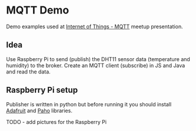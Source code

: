 # MQTT Demo
Demo examples used at [Internet of Things - MQTT](http://www.meetup.com/Coding-Bosnia/events/230484066/) meetup presentation.

## Idea
Use Raspberry Pi to send (publish) the DHT11 sensor data (temperature and humidity) to the broker. Create an MQTT client (subscribe) in JS and Java and read the data.

## Raspberry Pi setup
Publisher is written in python but before running it you should install  [Adafruit](https://github.com/adafruit/Adafruit_Python_DHT) and [Paho](https://eclipse.org/paho/clients/python/) libraries.

TODO - add pictures for the Raspberry Pi
